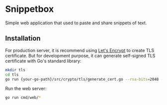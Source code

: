 # Snippetbox

Simple web application that used to paste and share snippets of text.

## Installation

For production server, it is recommend using [Let's Encrypt](https://letsencrypt.org/)
to create TLS certificate. But for development purpose, it can generate
self-signed TLS certificate with Go's standard library:

```sh
mkdir tls
cd tls
go run {your-go-path}/src/crypto/tls/generate_cert.go --rsa-bits=2048 --host=localhost
```

Run the web server:

```sh
go run cmd/web/*
```
